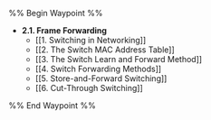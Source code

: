 %% Begin Waypoint %%
- **2.1. Frame Forwarding**
	- [[1. Switching in Networking]]
	- [[2. The Switch MAC Address Table]]
	- [[3. The Switch Learn and Forward Method]]
	- [[4. Switch Forwarding Methods]]
	- [[5. Store-and-Forward Switching]]
	- [[6. Cut-Through Switching]]

%% End Waypoint %%

